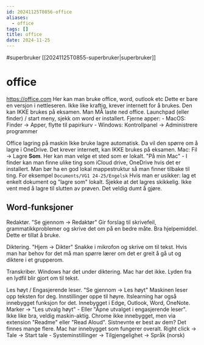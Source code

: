```yaml
---
id: 20241125T0856-office
aliases:
  - office
tags: []
title: office
date: 2024-11-25
---
```


#superbruker [[20241125T0855-superbruker|superbruker]]

# office

https://office.com
Her kan man bruke office, word, outlook etc
Dette er bare en versjon i nettleseren. Ikke like kraftig, krever internett for å brukes.
Den kan IKKE brukes på eksamen. Man MÅ laste ned office.
Launchpad (eller finder) / start meny, sjekk om word er installert.
Fjerne apper:
\- MacOS: Finder -> Apper, flytte til papirkurv
\- Windows: Kontrollpanel -> Administrere programmer

Office lagring på maskin
Ikke bruke lagre automatisk. Da vil den spørre om å lagre i OneDrive. Det krever internett, kan IKKE brukes på eksamen.
Mac: Fil -> Lagre **Som**. Her kan man velge et sted som er lokalt. "På min Mac"
\- I finder kan man finne ulike ting som iCloud drive, OneDrive hvis det er installert.
Man bør ha en god lokal mappestruktur så man finner tilbake til ting. For eksempel `Documents/VG1 24-25/Engelsk`
Hvis man er usikker: lag et enkelt dokument og "lagre som" lokalt. Sjekke at det lagres skikkelig.
Ikke vent med å lagre til slutten av prøven. Det veldig dumt å gjøre.

## Word-funksjoner

Redaktør. "Se gjennom -> Redaktør"
Gir forslag til skrivefeil, grammatikkproblemer og skrive det om på en bedre måte. Bra hjelpemiddel. Dette er tillat å bruke.

Diktering. "Hjem -> Dikter"
Snakke i mikrofon og skrive om til tekst.
Hvis man har behov for det må man spørre lærer om det er greit å gå ut og diktere i et grupperom.

Transkriber. Windows har det under diktering. Mac har det ikke.
Lyden fra en lydfil blir gjort om til tekst.

Les høyt / Engasjerende leser. "Se gjennom -> Les høyt"
Maskinen leser opp teksten for deg. Innstillinger oppe til høyre.
Itslearning har også innebygget funksjon for det.
Innebygget i Edge, Outlook, Word, OneNote. Marker -> "Les utvalg høyt"
\- Eller "Åpne utvalget i engasjerende leser". Ikke like bra, veldig maskin-aktig.
Chrome ikke innebygget, men via extension "Readme" eller "Read Aloud". Sistnevnte er best av dem? Det finnes mange flere.
Mac har innebygget som fungerer overalt. Right click -> Tale -> Start tale
\- Systeminstillinger -> Tilgjengelighet -> Språk (norsk)
